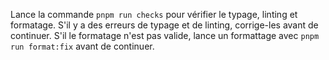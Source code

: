 Lance la commande `pnpm run checks` pour vérifier le typage, linting et formatage.
S'il y a des erreurs de typage et de linting, corrige-les avant de continuer.
S'il le formatage n'est pas valide, lance un formattage avec `pnpm run format:fix` avant de continuer.
